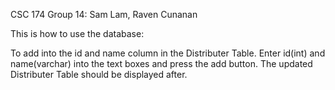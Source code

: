 CSC 174 Group 14: Sam Lam, Raven Cunanan

This is how to use the database:

To add into the id and name column in the Distributer Table.
Enter id(int) and name(varchar) into the text boxes and press the add button.
The updated Distributer Table should be displayed after.

